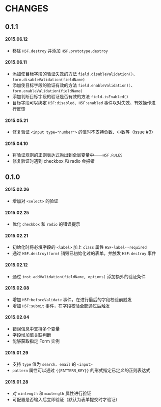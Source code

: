 # CHANGES

## 0.1.1

#### 2015.06.12

* 移除 `H5F.destroy` 并添加 `H5F.prototype.destroy`

#### 2015.06.11

* 添加使目标字段的验证失效的方法 `field.disableValidation()`、`form.disableValidation(fieldName)`
* 添加使目标字段的验证有效的方法 `field.enableValidation()`、`form.enableValidation(fieldName)`
* 添加判断目标字段的验证是否有效的方法 `field.isEnabled()`
* 目标字段可以绑定 `H5F:disabled`、`H5F:enabled` 事件以对失效、有效操作进行反馈

#### 2015.05.21

* 修复验证 `<input type="number">` 的值时不支持负数、小数等（issue #3）

#### 2015.04.10

* 将验证规则的正则表达式抛出到全局变量中——`H5F.RULES`
* 修复验证时遇到 checkbox 和 radio 会报错

## 0.1.0

#### 2015.02.26

* 增加对 `<select>` 的验证

#### 2015.02.25

* 优化 `checkbox` 和 `radio` 的错误提示

#### 2015.02.21

* 初始化时将必填字段的 `<label>` 加上 `class` 属性 `H5F-label--required`
* 通过 `H5F.destroy(form)` 销毁已初始化过的表单，并触发 `H5F:destroy` 事件

#### 2015.02.12

* 通过 `inst.addValidation(fieldName, options)` 添加额外的验证条件

#### 2015.02.08

* 增加 `H5F:beforeValidate` 事件，在进行最后的字段校验前触发
* 增加 `H5F:submit` 事件，在字段校验全部通过后触发

#### 2015.02.04

* 错误信息中支持多个变量
* 字段增加值关联判断
* 能够获取指定 Form 实例

#### 2015.01.29

* 支持 `type` 值为 `search`、`email` 的 `<input>`
* `pattern` 属性可以通过 `{{PATTERN_KEY}}` 的形式指定已定义的正则表达式

#### 2015.01.28

* 对 `minlength` 和 `maxlength` 属性进行验证
* 可配置是否输入后立即验证（默认为表单提交时才验证）
